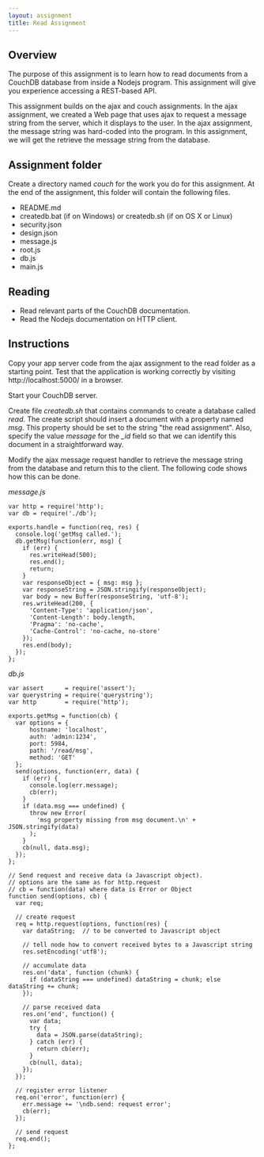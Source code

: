 ```yaml
---
layout: assignment
title: Read Assignment
---
```


## Overview

The purpose of this assignment is to learn how to read documents from a CouchDB database from inside a Nodejs program.  This assignment will give you experience accessing a REST-based API.

This assignment builds on the ajax and couch assignments.  In the ajax assignment, we created a Web page that uses ajax to request a message string from the server, which it displays to the user. In the ajax assignment, the message string was hard-coded into the program. In this assignment, we will get the retrieve the message string from the database.  

## Assignment folder

Create a directory named _couch_ for the work you do for this assignment. At the end of the assignment, this folder will contain the following files.

* README.md
* createdb.bat (if on Windows) or createdb.sh (if on OS X or Linux)
* security.json
* design.json
* message.js
* root.js
* db.js
* main.js

## Reading

* Read relevant parts of the CouchDB documentation.
* Read the Nodejs documentation on HTTP client.

## Instructions

Copy your app server code from the ajax assignment to the read folder as a starting point.
Test that the application is working correctly by visiting http://localhost:5000/ in a browser.

Start your CouchDB server.

Create file _createdb.sh_ that contains commands to create a database called _read_.
The create script should insert a document with a property named _msg_.
This property should be set to the string "the read assignment".
Also, specify the value _message_ for the _\_id_ field so that we can identify
this document in a straightforward way.

Modify the ajax message request handler to retrieve the message string from the database
and return this to the client.
The following code shows how this can be done.

_message.js_

~~~~
var http = require('http');
var db = require('./db');

exports.handle = function(req, res) {
  console.log('getMsg called.');
  db.getMsg(function(err, msg) {
    if (err) {
      res.writeHead(500);
      res.end();
      return;
    } 
    var responseObject = { msg: msg };
    var responseString = JSON.stringify(responseObject);
    var body = new Buffer(responseString, 'utf-8');
    res.writeHead(200, {
      'Content-Type': 'application/json',
      'Content-Length': body.length,
      'Pragma': 'no-cache',
      'Cache-Control': 'no-cache, no-store'
    });
    res.end(body);
  });
};
~~~~

_db.js_

~~~~
var assert      = require('assert');
var querystring = require('querystring');
var http        = require('http');

exports.getMsg = function(cb) {
  var options = {
      hostname: 'localhost',
      auth: 'admin:1234',
      port: 5984,
      path: '/read/msg', 
      method: 'GET'
  };
  send(options, function(err, data) {   
    if (err) {                 
      console.log(err.message);         
      cb(err);                         
    }
    if (data.msg === undefined) {
      throw new Error(
        'msg property missing from msg document.\n' + JSON.stringify(data)
      );
    }
    cb(null, data.msg);
  });
};

// Send request and receive data (a Javascript object).
// options are the same as for http.request
// cb = function(data) where data is Error or Object
function send(options, cb) {
  var req;
  
  // create request
  req = http.request(options, function(res) {
    var dataString;  // to be converted to Javascript object
    
    // tell node how to convert received bytes to a Javascript string
    res.setEncoding('utf8');
    
    // accumulate data
    res.on('data', function (chunk) {
      if (dataString === undefined) dataString = chunk; else dataString += chunk;
    });
    
    // parse received data
    res.on('end', function() {
      var data;
      try {
        data = JSON.parse(dataString);
      } catch (err) {
        return cb(err);
      }
      cb(null, data);            
    });
  });
  
  // register error listener
  req.on('error', function(err) { 
    err.message += '\ndb.send: request error';
    cb(err); 
  });
  
  // send request
  req.end();
};
~~~~


